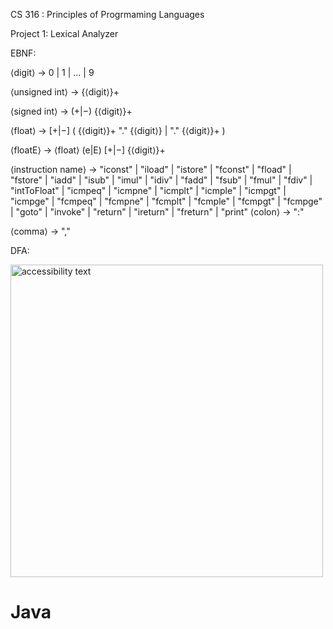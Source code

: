 CS 316 : Principles of Progrmaming Languages 

Project 1: Lexical Analyzer 

EBNF: 

⟨digit⟩ → 0 | 1 | ... | 9

⟨unsigned int⟩ → {⟨digit⟩}+

⟨signed int⟩ → (+|−) {⟨digit⟩}+

⟨float⟩ → [+|−] ( {⟨digit⟩}+ "." {⟨digit⟩} | "." {⟨digit⟩}+ )

⟨floatE⟩ → ⟨float⟩ (e|E) [+|−] {⟨digit⟩}+

⟨instruction name⟩ → "iconst" | "iload" | "istore" | "fconst" | "fload" | "fstore" |
                                    "iadd" | "isub" | "imul" | "idiv" | "fadd" | "fsub" | "fmul" | "fdiv" |
                                    "intToFloat" |
                                    "icmpeq" | "icmpne" | "icmplt" | "icmple" | "icmpgt" | "icmpge" |
                                    "fcmpeq" | "fcmpne" | "fcmplt" | "fcmple" | "fcmpgt" | "fcmpge" |
                                    "goto" | "invoke" | "return" | "ireturn" | "freturn" | "print"
⟨colon⟩ → ":"

⟨comma⟩ → ","


DFA:
<p>
  <img src="/Users/yitz/Desktop/Screen Shot 2019-10-04 at 8.47.25 AM.png" width="500" alt="accessibility text">
</p>

# Java
